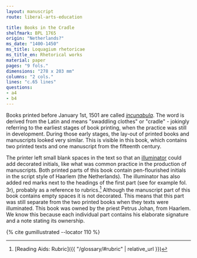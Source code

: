 ```yaml
---
layout: manuscript
route: liberal-arts-education

title: Books in the Cradle
shelfmark: BPL 1765
origin: "Netherlands?"
ms_date: "1400-1450"
ms_title: Loquagium rhetoricae
ms_title_en: Rhetorical works
material: paper
pages: "9 fols."
dimensions: "278 x 203 mm"
columns: "2 cols."
lines: "c.65 lines"
questions:
- a4
- b4
---
```


Books printed before January 1st, 1501 are called
[*incunabula*](https://en.wikipedia.org/wiki/Incunable). The word is
derived from the Latin and means "swaddling clothes" or "cradle" -
jokingly referring to the earliest stages of book printing, when the
practice was still in development. During those early stages, the
lay-out of printed books and manuscripts looked very similar. This is
visible in this book, which contains two printed texts and one
manuscript from the fifteenth century.

The printer left small blank spaces in the text so that an
[illuminator](https://en.wikipedia.org/wiki/Illuminated_manuscript)
could add decorated initials, like what was common practice in the
production of manuscripts. Both printed parts of this book contain
pen-flourished initials in the script style of Haarlem (the
Netherlands). The illuminator has also added red marks next to the
headings of the first part (see for example fol. <span data-fol="3r" class="fref">3r</span>), probably as a
reference to rubrics.[^1] Although the manuscript part of this book
contains empty spaces it is not decorated. This means that this part was
still separate from the two printed books when they texts were
illuminated. This book was owned by the priest Petrus Johan, from
Haarlem. We know this because each individual part contains his
elaborate signature and a note stating its ownership.

[^1]: [Reading Aids: Rubric]({{ "/glossary/#rubric" | relative_url }})

{% cite gumillustrated --locator 110 %}